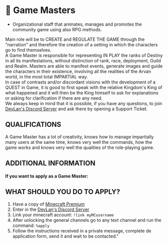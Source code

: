 # 📝 Game Masters
- Organizational staff that animates, manages and promotes the community game using also RPG methods.

Main role will be to CREATE and REGULATE THE GAME through the "narration" and therefore the creation of a setting in which the characters go to find themselves.<br>
A Game Master is responsible for representing IN PLAY the ranks of Destiny in all its manifestations, without distinction of rank, race, deployment, Guild and Realm. Masters are able to manifest events, generate images and guide the characters in their existence, involving all the realities of the Arvan world, in the most total IMPARTIAL way.<br>
In case of contrasts and/or discordant visions with the development of a QUEST in Game, it is good to first speak with the relative Kingdom's King of what happened and it will then be the King himself to ask for explanations or asking for clarification if there are any need.<br>
We always keep in mind that it is possible, if you have any questions, to join [DevLan's Discord Server](https://discord.io/devlan) and ask there by opening a Support Ticket.

## QUALIFICATIONS
A Game Master has a lot of creativity, knows how to manage impartially many users at the same time, knows very well the commands, how the game works and knows very well the qualities of the role-playing game.

## ADDITIONAL INFORMATION

#### If you want to apply as a Game Master:
## WHAT SHOULD YOU DO TO APPLY?
1. Have a copy of [Minecraft Premium](https://www.minecraft.net)
1. Enter in the [DevLan's Discord Server](https://discord.io/devlan)
1. Link your minecraft account: `!link myMCusername`
1. After unlocking the general channels go to any text channel and run the command: ` %apply ` 
1. Follow the instructions received in a private message, complete de application form, send it and wait to be contacted."

